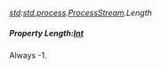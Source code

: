 _[std](../../modules/std/std-module.md):[std.process](../../modules/std/std-process.md).[ProcessStream](../../modules/std/std-process-processstream.md).Length_
##### Property Length:[Int](../../modules/wonkey/wonkey-types-int.md)
Always -1.
